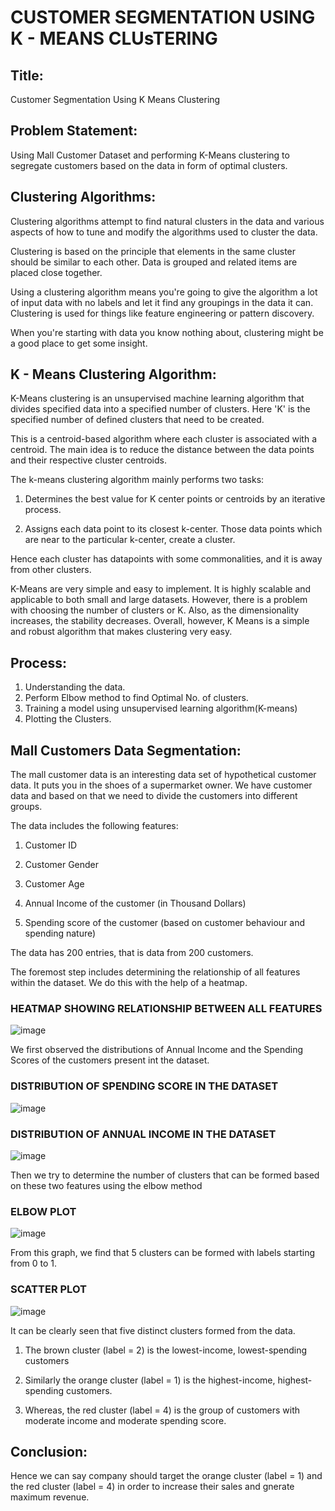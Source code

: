 # CUSTOMER SEGMENTATION USING K -  MEANS CLUsTERING

## **Title:**
Customer Segmentation Using K Means Clustering


## **Problem Statement:**
Using Mall Customer Dataset and performing K-Means clustering to segregate customers based on the data in form of optimal clusters.

	
##	**Clustering Algorithms:**

Clustering algorithms attempt to find natural clusters in the data and various aspects of how to tune and modify the algorithms used to cluster the data. 

Clustering is based on the principle that elements in the same cluster should be similar to each other. 
Data is grouped and related items are placed close together.

Using a clustering algorithm means you're going to give the algorithm a lot of input data with no labels and let it find any groupings in the data it can.
Clustering is used for things like feature engineering or pattern discovery.

When you're starting with data you know nothing about, clustering might be a good place to get some insight.


## **K - Means Clustering Algorithm:**

K-Means clustering is an unsupervised machine learning algorithm that divides specified data into a specified number of clusters. Here 'K' is the specified number of defined clusters that need to be created.

This is a centroid-based algorithm where each cluster is associated with a centroid. The main idea is to reduce the distance between the data points and their respective cluster centroids.

The k-means clustering algorithm mainly performs two tasks:

1. Determines the best value for K center points or centroids by an iterative process.

2. Assigns each data point to its closest k-center. Those data points which are near to the particular k-center, create a cluster.

Hence each cluster has datapoints with some commonalities, and it is away from other clusters.

K-Means are very simple and easy to implement. It is highly scalable and applicable to both small and large datasets. However, there is a problem with choosing the number of clusters or K. Also, as the dimensionality increases, the stability decreases. Overall, however, K Means is a simple and robust algorithm that makes clustering very easy.


## **Process:**

1. Understanding the data.
2. Perform Elbow method to find Optimal No. of clusters.
3. Training a model using unsupervised learning algorithm(K-means)
4. Plotting the Clusters.


## **Mall Customers Data Segmentation:**

The mall customer data is an interesting data set of hypothetical customer data. It puts you in the shoes of a supermarket owner. We have customer data and based on that we need to divide the customers into different groups.

The data includes the following features:

1. Customer ID

2. Customer Gender

3. Customer Age

4. Annual Income of the customer (in Thousand Dollars)

5. Spending score of the customer (based on customer behaviour and spending nature)

The data has 200 entries, that is data from 200 customers.

The foremost step includes determining the relationship of all features within the dataset. We do this with the help of a heatmap.

### HEATMAP SHOWING RELATIONSHIP BETWEEN ALL FEATURES

![image](https://user-images.githubusercontent.com/73705676/205503314-0a23e6cb-51c9-438a-bbe9-f979b94208d8.png)



We first observed the distributions of Annual Income and the Spending Scores of the customers present int the dataset.

### DISTRIBUTION OF SPENDING SCORE IN THE DATASET
![image](https://user-images.githubusercontent.com/73705676/205504547-e79de05d-7039-4ebc-bfad-10ed3409d4af.png)

### DISTRIBUTION OF ANNUAL INCOME IN THE DATASET
![image](https://user-images.githubusercontent.com/73705676/205504473-f8a85890-6c53-4b2a-a751-e267f5372528.png)


Then we try to determine the number of clusters that can be formed based on these two features using the elbow method

### ELBOW PLOT
![image](https://user-images.githubusercontent.com/73705676/205504596-60195681-ce3c-4abd-a8f2-db8adfe955c6.png)


From this graph, we find that 5 clusters can be formed with labels starting from 0 to 1.

### SCATTER PLOT
![image](https://user-images.githubusercontent.com/73705676/205504812-9381b0dd-9f39-4035-8283-3281e6dbdc5c.png)



It can be clearly seen that five distinct clusters formed from the data. 

1. The brown cluster (label = 2) is the lowest-income, lowest-spending customers

2. Similarly the orange cluster (label = 1) is the highest-income, highest-spending customers.

3. Whereas, the red cluster (label = 4) is the group of customers with moderate income and moderate spending score.


## **Conclusion:**

Hence we can say company should target the orange cluster (label = 1) and the red cluster (label = 4) in order to increase their sales and gnerate maximum revenue.
